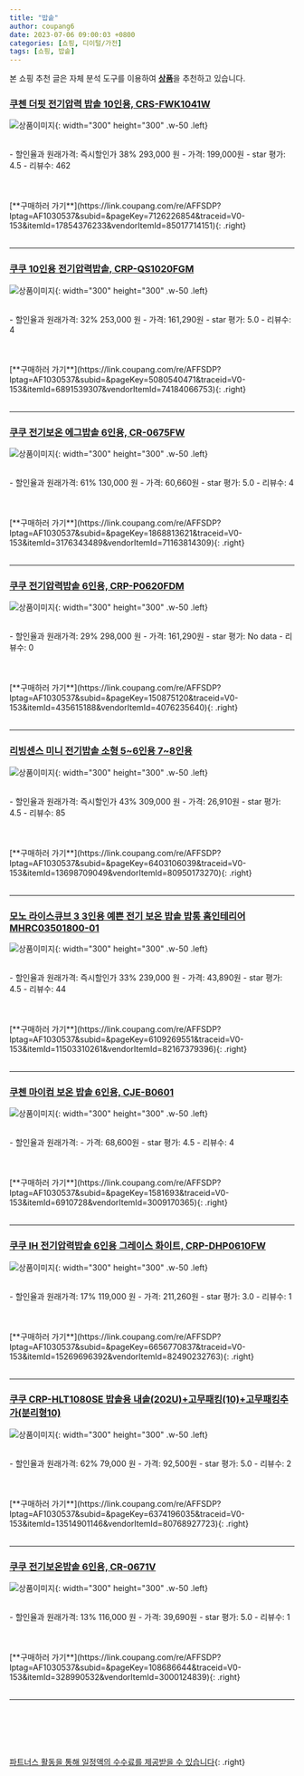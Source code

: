 ```yaml
---
title: "밥솥"
author: coupang6
date: 2023-07-06 09:00:03 +0800
categories: [쇼핑, 디이털/가전]
tags: [쇼핑, 밥솥]
---
```


본 쇼핑 추천 글은 자체 분석 도구를 이용하여 [**상품**](https://link.coupang.com/a/bao1ui)을 추천하고 있습니다.

### [쿠첸 더핏 전기압력 밥솥 10인용, CRS-FWK1041W](https://link.coupang.com/re/AFFSDP?lptag=AF1030537&subid=&pageKey=7126226854&traceid=V0-153&itemId=17854376233&vendorItemId=85017714151)

![상품이미지](https://thumbnail6.coupangcdn.com/thumbnails/remote/230x230ex/image/retail/images/1401905117693886-85cb2fec-6aab-443d-a674-4ff3f70ba626.jpg){: width="300" height="300" .w-50 .left}


<br>
- 할인율과 원래가격: 즉시할인가 38%  293,000   원
- 가격: 199,000원
- star 평가: 4.5
- 리뷰수: 462
<br>
<br>
<br>
<br>
[**구매하러 가기**](https://link.coupang.com/re/AFFSDP?lptag=AF1030537&subid=&pageKey=7126226854&traceid=V0-153&itemId=17854376233&vendorItemId=85017714151){: .right}
<br>
<br>

---

### [쿠쿠 10인용 전기압력밥솥, CRP-QS1020FGM](https://link.coupang.com/re/AFFSDP?lptag=AF1030537&subid=&pageKey=5080540471&traceid=V0-153&itemId=6891539307&vendorItemId=74184066753)

![상품이미지](https://thumbnail9.coupangcdn.com/thumbnails/remote/230x230ex/image/retail/images/9020449975058317-0edd769f-735e-4b85-adde-e401a6486fbf.jpg){: width="300" height="300" .w-50 .left}


<br>
- 할인율과 원래가격: 32%  253,000   원
- 가격: 161,290원
- star 평가: 5.0
- 리뷰수: 4
<br>
<br>
<br>
<br>
[**구매하러 가기**](https://link.coupang.com/re/AFFSDP?lptag=AF1030537&subid=&pageKey=5080540471&traceid=V0-153&itemId=6891539307&vendorItemId=74184066753){: .right}
<br>
<br>

---

### [쿠쿠 전기보온 에그밥솥 6인용, CR-0675FW](https://link.coupang.com/re/AFFSDP?lptag=AF1030537&subid=&pageKey=1868813621&traceid=V0-153&itemId=3176343489&vendorItemId=71163814309)

![상품이미지](https://thumbnail7.coupangcdn.com/thumbnails/remote/230x230ex/image/retail/images/381248162721148-32e5a9fa-ce0b-4f21-8392-7c20f90489bf.jpg){: width="300" height="300" .w-50 .left}


<br>
- 할인율과 원래가격: 61%  130,000   원
- 가격: 60,660원
- star 평가: 5.0
- 리뷰수: 4
<br>
<br>
<br>
<br>
[**구매하러 가기**](https://link.coupang.com/re/AFFSDP?lptag=AF1030537&subid=&pageKey=1868813621&traceid=V0-153&itemId=3176343489&vendorItemId=71163814309){: .right}
<br>
<br>

---

### [쿠쿠 전기압력밥솥 6인용, CRP-P0620FDM](https://link.coupang.com/re/AFFSDP?lptag=AF1030537&subid=&pageKey=150875120&traceid=V0-153&itemId=435615188&vendorItemId=4076235640)

![상품이미지](https://thumbnail6.coupangcdn.com/thumbnails/remote/230x230ex/image/retail/images/2978518942445221-e281cd42-6dd5-43bf-9ca9-2c91c5749be4.jpg){: width="300" height="300" .w-50 .left}


<br>
- 할인율과 원래가격: 29%  298,000   원
- 가격: 161,290원
- star 평가: No data
- 리뷰수: 0
<br>
<br>
<br>
<br>
[**구매하러 가기**](https://link.coupang.com/re/AFFSDP?lptag=AF1030537&subid=&pageKey=150875120&traceid=V0-153&itemId=435615188&vendorItemId=4076235640){: .right}
<br>
<br>

---

### [리빙센스 미니 전기밥솥 소형 5~6인용 7~8인용](https://link.coupang.com/re/AFFSDP?lptag=AF1030537&subid=&pageKey=6403106039&traceid=V0-153&itemId=13698709049&vendorItemId=80950173270)

![상품이미지](https://thumbnail8.coupangcdn.com/thumbnails/remote/230x230ex/image/vendor_inventory/4c33/7f2a280a0d98eaaf5e466cf4c512ba75c108f4ab04b86aa8efad0d786760.jpg){: width="300" height="300" .w-50 .left}


<br>
- 할인율과 원래가격: 즉시할인가 43%  309,000   원
- 가격: 26,910원
- star 평가: 4.5
- 리뷰수: 85
<br>
<br>
<br>
<br>
[**구매하러 가기**](https://link.coupang.com/re/AFFSDP?lptag=AF1030537&subid=&pageKey=6403106039&traceid=V0-153&itemId=13698709049&vendorItemId=80950173270){: .right}
<br>
<br>

---

### [모노 라이스큐브 3 3인용 예쁜 전기 보온 밥솥 밥통 홈인테리어 MHRC03501800-01](https://link.coupang.com/re/AFFSDP?lptag=AF1030537&subid=&pageKey=6109269551&traceid=V0-153&itemId=11503310261&vendorItemId=82167379396)

![상품이미지](https://thumbnail7.coupangcdn.com/thumbnails/remote/230x230ex/image/vendor_inventory/97f9/314ed0ab8ef572cc8a5f168a5bc72ca2454959b993cefc39ed4b9980ae03.jpg){: width="300" height="300" .w-50 .left}


<br>
- 할인율과 원래가격: 즉시할인가 33%  239,000   원
- 가격: 43,890원
- star 평가: 4.5
- 리뷰수: 44
<br>
<br>
<br>
<br>
[**구매하러 가기**](https://link.coupang.com/re/AFFSDP?lptag=AF1030537&subid=&pageKey=6109269551&traceid=V0-153&itemId=11503310261&vendorItemId=82167379396){: .right}
<br>
<br>

---

### [쿠첸 마이컴 보온 밥솥 6인용, CJE-B0601](https://link.coupang.com/re/AFFSDP?lptag=AF1030537&subid=&pageKey=1581693&traceid=V0-153&itemId=6910728&vendorItemId=3009170365)

![상품이미지](https://thumbnail10.coupangcdn.com/thumbnails/remote/230x230ex/image/retail/images/1928788848180241-56d65291-4e98-43a7-b2f6-f5773013f49e.jpg){: width="300" height="300" .w-50 .left}


<br>
- 할인율과 원래가격: 
- 가격: 68,600원
- star 평가: 4.5
- 리뷰수: 4
<br>
<br>
<br>
<br>
[**구매하러 가기**](https://link.coupang.com/re/AFFSDP?lptag=AF1030537&subid=&pageKey=1581693&traceid=V0-153&itemId=6910728&vendorItemId=3009170365){: .right}
<br>
<br>

---

### [쿠쿠 IH 전기압력밥솥 6인용 그레이스 화이트, CRP-DHP0610FW](https://link.coupang.com/re/AFFSDP?lptag=AF1030537&subid=&pageKey=6656770837&traceid=V0-153&itemId=15269696392&vendorItemId=82490232763)

![상품이미지](https://thumbnail6.coupangcdn.com/thumbnails/remote/230x230ex/image/retail/images/473119497186694-626f002d-f5c4-4312-91c1-c1e9f48afa65.jpg){: width="300" height="300" .w-50 .left}


<br>
- 할인율과 원래가격: 17%  119,000   원
- 가격: 211,260원
- star 평가: 3.0
- 리뷰수: 1
<br>
<br>
<br>
<br>
[**구매하러 가기**](https://link.coupang.com/re/AFFSDP?lptag=AF1030537&subid=&pageKey=6656770837&traceid=V0-153&itemId=15269696392&vendorItemId=82490232763){: .right}
<br>
<br>

---

### [쿠쿠 CRP-HLT1080SE 밥솥용 내솥(202U)+고무패킹(10)+고무패킹추가(분리형10)](https://link.coupang.com/re/AFFSDP?lptag=AF1030537&subid=&pageKey=6374196035&traceid=V0-153&itemId=13514901146&vendorItemId=80768927723)

![상품이미지](https://thumbnail6.coupangcdn.com/thumbnails/remote/230x230ex/image/vendor_inventory/6e2b/078baed9508bd72f61c3286d2a6782d2bc533065e661f5d80a64eeeb6b40.png){: width="300" height="300" .w-50 .left}


<br>
- 할인율과 원래가격: 62%  79,000   원
- 가격: 92,500원
- star 평가: 5.0
- 리뷰수: 2
<br>
<br>
<br>
<br>
[**구매하러 가기**](https://link.coupang.com/re/AFFSDP?lptag=AF1030537&subid=&pageKey=6374196035&traceid=V0-153&itemId=13514901146&vendorItemId=80768927723){: .right}
<br>
<br>

---

### [쿠쿠 전기보온밥솥 6인용, CR-0671V](https://link.coupang.com/re/AFFSDP?lptag=AF1030537&subid=&pageKey=108686644&traceid=V0-153&itemId=328990532&vendorItemId=3000124839)

![상품이미지](https://thumbnail10.coupangcdn.com/thumbnails/remote/230x230ex/image/retail/images/8651609474171796-921b2a00-3338-4ee4-aa44-4a3252cd42de.jpg){: width="300" height="300" .w-50 .left}


<br>
- 할인율과 원래가격: 13%  116,000   원
- 가격: 39,690원
- star 평가: 5.0
- 리뷰수: 1
<br>
<br>
<br>
<br>
[**구매하러 가기**](https://link.coupang.com/re/AFFSDP?lptag=AF1030537&subid=&pageKey=108686644&traceid=V0-153&itemId=328990532&vendorItemId=3000124839){: .right}
<br>
<br>

---
<br><br><br><br><br> [파트너스 활동을 통해 일정액의 수수료를 제공받을 수 있습니다](https://link.coupang.com/a/bao1ui){: .right}
